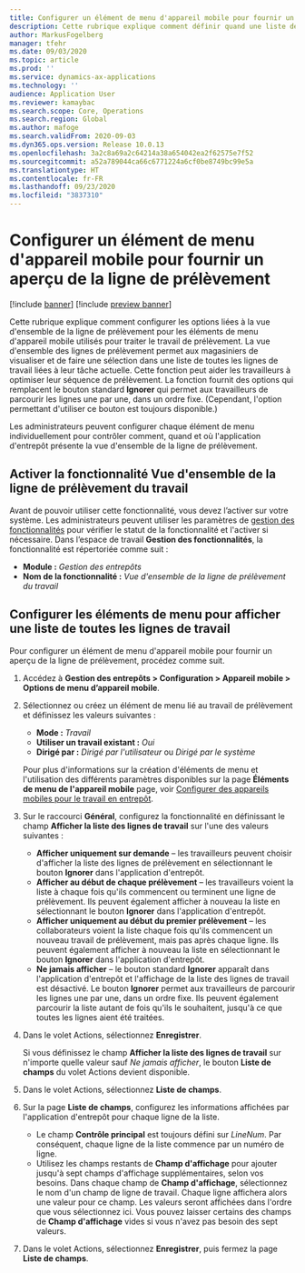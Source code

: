 ```yaml
---
title: Configurer un élément de menu d'appareil mobile pour fournir un aperçu de la ligne de prélèvement
description: Cette rubrique explique comment définir quand une liste de toutes les lignes de travail sera affichée aux magasiniers qui traitent le travail d'entrepôt sur un appareil mobile. Cette fonctionnalité peut être utile pour les magasiniers qui ont souvent besoin d'une vue d'ensemble des lignes de prélèvement dans un ordre de travail afin d'optimiser leur séquence de prélèvement.
author: MarkusFogelberg
manager: tfehr
ms.date: 09/03/2020
ms.topic: article
ms.prod: ''
ms.service: dynamics-ax-applications
ms.technology: ''
audience: Application User
ms.reviewer: kamaybac
ms.search.scope: Core, Operations
ms.search.region: Global
ms.author: mafoge
ms.search.validFrom: 2020-09-03
ms.dyn365.ops.version: Release 10.0.13
ms.openlocfilehash: 3a2c8a69a2c64214a38a654042ea2f62575e7f52
ms.sourcegitcommit: a52a789044ca66c6771224a6cf0be8749bc99e5a
ms.translationtype: HT
ms.contentlocale: fr-FR
ms.lasthandoff: 09/23/2020
ms.locfileid: "3837310"
---
```

# <a name="set-up-a-mobile-device-menu-item-to-provide-a-pick-line-overview"></a>Configurer un élément de menu d'appareil mobile pour fournir un aperçu de la ligne de prélèvement

[!include [banner](../includes/banner.md)]
[!include [preview banner](../includes/preview-banner.md)]

Cette rubrique explique comment configurer les options liées à la vue d'ensemble de la ligne de prélèvement pour les éléments de menu d'appareil mobile utilisés pour traiter le travail de prélèvement. La vue d'ensemble des lignes de prélèvement permet aux magasiniers de visualiser et de faire une sélection dans une liste de toutes les lignes de travail liées à leur tâche actuelle. Cette fonction peut aider les travailleurs à optimiser leur séquence de prélèvement. La fonction fournit des options qui remplacent le bouton standard **Ignorer** qui permet aux travailleurs de parcourir les lignes une par une, dans un ordre fixe. (Cependant, l'option permettant d'utiliser ce bouton est toujours disponible.)

Les administrateurs peuvent configurer chaque élément de menu individuellement pour contrôler comment, quand et où l'application d'entrepôt présente la vue d'ensemble de la ligne de prélèvement.

## <a name="turn-on-the-work-pick-line-overview-feature"></a>Activer la fonctionnalité Vue d'ensemble de la ligne de prélèvement du travail

Avant de pouvoir utiliser cette fonctionnalité, vous devez l’activer sur votre système. Les administrateurs peuvent utiliser les paramètres de [gestion des fonctionnalités](../../fin-ops-core/fin-ops/get-started/feature-management/feature-management-overview.md) pour vérifier le statut de la fonctionnalité et l'activer si nécessaire. Dans l’espace de travail **Gestion des fonctionnalités**, la fonctionnalité est répertoriée comme suit :

- **Module :** _Gestion des entrepôts_
- **Nom de la fonctionnalité :** _Vue d'ensemble de la ligne de prélèvement du travail_

## <a name="configure-menu-items-to-show-a-list-of-all-work-lines"></a>Configurer les éléments de menu pour afficher une liste de toutes les lignes de travail

Pour configurer un élément de menu d'appareil mobile pour fournir un aperçu de la ligne de prélèvement, procédez comme suit.

1. Accédez à **Gestion des entrepôts \> Configuration \> Appareil mobile \> Options de menu d’appareil mobile**.
1. Sélectionnez ou créez un élément de menu lié au travail de prélèvement et définissez les valeurs suivantes :

    - **Mode :** *Travail*
    - **Utiliser un travail existant :** *Oui*
    - **Dirigé par :** *Dirigé par l'utilisateur* ou *Dirigé par le système*

    Pour plus d'informations sur la création d'éléments de menu et l'utilisation des différents paramètres disponibles sur la page **Éléments de menu de l'appareil mobile** page, voir [Configurer des appareils mobiles pour le travail en entrepôt](configure-mobile-devices-warehouse.md).

1. Sur le raccourci **Général**, configurez la fonctionnalité en définissant le champ **Afficher la liste des lignes de travail** sur l'une des valeurs suivantes :

    - **Afficher uniquement sur demande** – les travailleurs peuvent choisir d'afficher la liste des lignes de prélèvement en sélectionnant le bouton **Ignorer** dans l'application d'entrepôt.
    - **Afficher au début de chaque prélèvement** – les travailleurs voient la liste à chaque fois qu'ils commencent ou terminent une ligne de prélèvement. Ils peuvent également afficher à nouveau la liste en sélectionnant le bouton **Ignorer** dans l'application d'entrepôt.
    - **Afficher uniquement au début du premier prélèvement** – les collaborateurs voient la liste chaque fois qu'ils commencent un nouveau travail de prélèvement, mais pas après chaque ligne. Ils peuvent également afficher à nouveau la liste en sélectionnant le bouton **Ignorer** dans l'application d'entrepôt.
    - **Ne jamais afficher** – le bouton standard **Ignorer** apparaît dans l'application d'entrepôt et l'affichage de la liste des lignes de travail est désactivé. Le bouton **Ignorer** permet aux travailleurs de parcourir les lignes une par une, dans un ordre fixe. Ils peuvent également parcourir la liste autant de fois qu'ils le souhaitent, jusqu'à ce que toutes les lignes aient été traitées.

1. Dans le volet Actions, sélectionnez **Enregistrer**.

    Si vous définissez le champ **Afficher la liste des lignes de travail** sur n'importe quelle valeur sauf *Ne jamais afficher*, le bouton **Liste de champs** du volet Actions devient disponible.

1. Dans le volet Actions, sélectionnez **Liste de champs**.
1. Sur la page **Liste de champs**, configurez les informations affichées par l'application d'entrepôt pour chaque ligne de la liste.

    - Le champ **Contrôle principal** est toujours défini sur *LineNum*. Par conséquent, chaque ligne de la liste commence par un numéro de ligne.
    - Utilisez les champs restants de **Champ d'affichage** pour ajouter jusqu'à sept champs d'affichage supplémentaires, selon vos besoins. Dans chaque champ de **Champ d'affichage**, sélectionnez le nom d'un champ de ligne de travail. Chaque ligne affichera alors une valeur pour ce champ. Les valeurs seront affichées dans l'ordre que vous sélectionnez ici. Vous pouvez laisser certains des champs de **Champ d'affichage** vides si vous n'avez pas besoin des sept valeurs.

1. Dans le volet Actions, sélectionnez **Enregistrer**, puis fermez la page **Liste de champs**.
